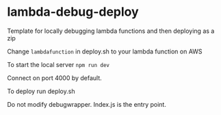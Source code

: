 # lambda-debug-deploy

Template for locally debugging lambda functions and then deploying as a zip

Change `lambdafunction` in deploy.sh to your lambda function on AWS

To start the local server `npm run dev`

Connect on port 4000 by default.

To deploy run deploy.sh

Do not modify debugwrapper. Index.js is the entry point.
